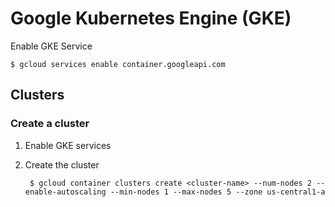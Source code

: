 # Google Kubernetes Engine (GKE)
Enable GKE Service  

    $ gcloud services enable container.googleapi.com

## Clusters
### Create a cluster
1. Enable GKE services
2. Create the cluster  

        $ gcloud container clusters create <cluster-name> --num-nodes 2 --enable-autoscaling --min-nodes 1 --max-nodes 5 --zone us-central1-a
